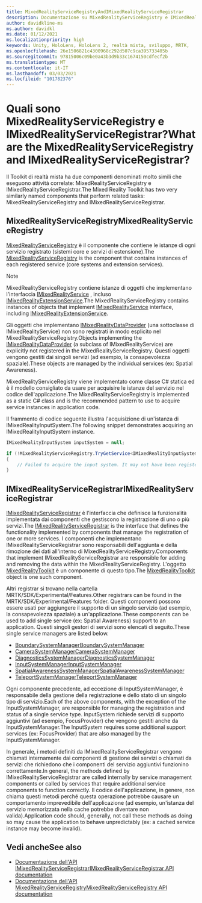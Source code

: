```yaml
---
title: MixedRealityServiceRegistryAndIMixedRealityServiceRegistrar
description: Documentazione su MixedRealityServiceRegistry e IMixedRealityServiceRegistrar
author: davidkline-ms
ms.author: davidkl
ms.date: 01/12/2021
ms.localizationpriority: high
keywords: Unity, HoloLens, HoloLens 2, realtà mista, sviluppo, MRTK,
ms.openlocfilehash: 26e1506821c4300968c292d507c9ca395733405b
ms.sourcegitcommit: 97815006c09be0a43b3d9b33c1674150cdfecf2b
ms.translationtype: MT
ms.contentlocale: it-IT
ms.lasthandoff: 03/03/2021
ms.locfileid: "101782376"
---
```

# <a name="what-are-the-mixedrealityserviceregistry-and-imixedrealityserviceregistrar"></a><span data-ttu-id="8efbb-104">Quali sono MixedRealityServiceRegistry e IMixedRealityServiceRegistrar?</span><span class="sxs-lookup"><span data-stu-id="8efbb-104">What are the MixedRealityServiceRegistry and IMixedRealityServiceRegistrar?</span></span>

<span data-ttu-id="8efbb-105">Il Toolkit di realtà mista ha due componenti denominati molto simili che eseguono attività correlate: MixedRealityServiceRegistry e IMixedRealityServiceRegistrar.</span><span class="sxs-lookup"><span data-stu-id="8efbb-105">The Mixed Reality Toolkit has two very similarly named components that perform related tasks: MixedRealityServiceRegistry and IMixedRealityServiceRegistrar.</span></span>

## <a name="mixedrealityserviceregistry"></a><span data-ttu-id="8efbb-106">MixedRealityServiceRegistry</span><span class="sxs-lookup"><span data-stu-id="8efbb-106">MixedRealityServiceRegistry</span></span>

<span data-ttu-id="8efbb-107">[MixedRealityServiceRegistry](xref:Microsoft.MixedReality.Toolkit.MixedRealityServiceRegistry) è il componente che contiene le istanze di ogni servizio registrato (sistemi core e servizi di estensione).</span><span class="sxs-lookup"><span data-stu-id="8efbb-107">The [MixedRealityServiceRegistry](xref:Microsoft.MixedReality.Toolkit.MixedRealityServiceRegistry) is the component that contains instances of each registered service (core systems and extension services).</span></span>

> [!NOTE]
> <span data-ttu-id="8efbb-108">MixedRealityServiceRegistry contiene istanze di oggetti che implementano l'interfaccia [IMixedRealityService](xref:Microsoft.MixedReality.Toolkit.IMixedRealityService) , incluso [IMixedRealityExtensionService](xref:Microsoft.MixedReality.Toolkit.IMixedRealityExtensionService).</span><span class="sxs-lookup"><span data-stu-id="8efbb-108">The MixedRealityServiceRegistry contains instances of objects that implement [IMixedRealityService](xref:Microsoft.MixedReality.Toolkit.IMixedRealityService) interface, including [IMixedRealityExtensionService](xref:Microsoft.MixedReality.Toolkit.IMixedRealityExtensionService).</span></span>
>
><span data-ttu-id="8efbb-109">Gli oggetti che implementano [IMixedRealityDataProvider](xref:Microsoft.MixedReality.Toolkit.IMixedRealityDataProvider) (una sottoclasse di IMixedRealityService) non sono registrati in modo esplicito nel MixedRealityServiceRegistry.</span><span class="sxs-lookup"><span data-stu-id="8efbb-109">Objects implementing the [IMixedRealityDataProvider](xref:Microsoft.MixedReality.Toolkit.IMixedRealityDataProvider) (a subclass of IMixedRealityService) are explicitly not registered in the MixedRealityServiceRegistry.</span></span> <span data-ttu-id="8efbb-110">Questi oggetti vengono gestiti dai singoli servizi (ad esempio, la consapevolezza spaziale).</span><span class="sxs-lookup"><span data-stu-id="8efbb-110">These objects are managed by the individual services (ex: Spatial Awareness).</span></span>

<span data-ttu-id="8efbb-111">MixedRealityServiceRegistry viene implementato come classe C# statica ed è il modello consigliato da usare per acquisire le istanze del servizio nel codice dell'applicazione.</span><span class="sxs-lookup"><span data-stu-id="8efbb-111">The MixedRealityServiceRegistry is implemented as a static C# class and is the recommended pattern to use to acquire service instances in application code.</span></span>

<span data-ttu-id="8efbb-112">Il frammento di codice seguente illustra l'acquisizione di un'istanza di IMixedRealityInputSystem.</span><span class="sxs-lookup"><span data-stu-id="8efbb-112">The following snippet demonstrates acquiring an IMixedRealityInputSystem instance.</span></span>

```c#
IMixedRealityInputSystem inputSystem = null;

if (!MixedRealityServiceRegistry.TryGetService<IMixedRealityInputSystem>(out inputSystem))
{
    // Failed to acquire the input system. It may not have been registered
}
```

## <a name="imixedrealityserviceregistrar"></a><span data-ttu-id="8efbb-113">IMixedRealityServiceRegistrar</span><span class="sxs-lookup"><span data-stu-id="8efbb-113">IMixedRealityServiceRegistrar</span></span>

<span data-ttu-id="8efbb-114">[IMixedRealityServiceRegistrar](xref:Microsoft.MixedReality.Toolkit.IMixedRealityServiceRegistrar) è l'interfaccia che definisce la funzionalità implementata dai componenti che gestiscono la registrazione di uno o più servizi.</span><span class="sxs-lookup"><span data-stu-id="8efbb-114">The [IMixedRealityServiceRegistrar](xref:Microsoft.MixedReality.Toolkit.IMixedRealityServiceRegistrar) is the interface that defines the functionality implemented by components that manage the registration of one or more services.</span></span> <span data-ttu-id="8efbb-115">I componenti che implementano IMixedRealityServiceRegistrar sono responsabili dell'aggiunta e della rimozione dei dati all'interno di MixedRealityServiceRegistry.</span><span class="sxs-lookup"><span data-stu-id="8efbb-115">Components that implement IMixedRealityServiceRegistrar are responsible for adding and removing the data within the MixedRealityServiceRegistry.</span></span> <span data-ttu-id="8efbb-116">L'oggetto [MixedRealityToolkit](xref:Microsoft.MixedReality.Toolkit.MixedRealityToolkit) è un componente di questo tipo.</span><span class="sxs-lookup"><span data-stu-id="8efbb-116">The [MixedRealityToolkit](xref:Microsoft.MixedReality.Toolkit.MixedRealityToolkit) object is one such component.</span></span>

<span data-ttu-id="8efbb-117">Altri registrar si trovano nella cartella MRTK/SDK/Experimental/Features.</span><span class="sxs-lookup"><span data-stu-id="8efbb-117">Other registrars can be found in the MRTK/SDK/Experimental/Features folder.</span></span> <span data-ttu-id="8efbb-118">Questi componenti possono essere usati per aggiungere il supporto di un singolo servizio (ad esempio, la consapevolezza spaziale) a un'applicazione.</span><span class="sxs-lookup"><span data-stu-id="8efbb-118">These components can be used to add single service (ex: Spatial Awareness) support to an application.</span></span> <span data-ttu-id="8efbb-119">Questi singoli gestori di servizi sono elencati di seguito.</span><span class="sxs-lookup"><span data-stu-id="8efbb-119">These single service managers are listed below.</span></span>

- [<span data-ttu-id="8efbb-120">BoundarySystemManager</span><span class="sxs-lookup"><span data-stu-id="8efbb-120">BoundarySystemManager</span></span>](xref:Microsoft.MixedReality.Toolkit.Experimental.Boundary.BoundarySystemManager)
- [<span data-ttu-id="8efbb-121">CameraSystemManager</span><span class="sxs-lookup"><span data-stu-id="8efbb-121">CameraSystemManager</span></span>](xref:Microsoft.MixedReality.Toolkit.Experimental.CameraSystem.CameraSystemManager)
- [<span data-ttu-id="8efbb-122">DiagnosticsSystemManager</span><span class="sxs-lookup"><span data-stu-id="8efbb-122">DiagnosticsSystemManager</span></span>](xref:Microsoft.MixedReality.Toolkit.Experimental.Diagnostics.DiagnosticsSystemManager)
- [<span data-ttu-id="8efbb-123">InputSystemManager</span><span class="sxs-lookup"><span data-stu-id="8efbb-123">InputSystemManager</span></span>](xref:Microsoft.MixedReality.Toolkit.Experimental.Input.InputSystemManager)
- [<span data-ttu-id="8efbb-124">SpatialAwarenessSystemManager</span><span class="sxs-lookup"><span data-stu-id="8efbb-124">SpatialAwarenessSystemManager</span></span>](xref:Microsoft.MixedReality.Toolkit.Experimental.SpatialAwareness.SpatialAwarenessSystemManager)
- [<span data-ttu-id="8efbb-125">TeleportSystemManager</span><span class="sxs-lookup"><span data-stu-id="8efbb-125">TeleportSystemManager</span></span>](xref:Microsoft.MixedReality.Toolkit.Experimental.Teleport.TeleportSystemManager)

<span data-ttu-id="8efbb-126">Ogni componente precedente, ad eccezione di InputSystemManager, è responsabile della gestione della registrazione e dello stato di un singolo tipo di servizio.</span><span class="sxs-lookup"><span data-stu-id="8efbb-126">Each of the above components, with the exception of the InputSystemManager, are responsible for managing the registration and status of a single service type.</span></span> <span data-ttu-id="8efbb-127">InputSystem richiede servizi di supporto aggiuntivi (ad esempio, FocusProvider) che vengono gestiti anche da InputSystemManager.</span><span class="sxs-lookup"><span data-stu-id="8efbb-127">The InputSystem requires some additional support services (ex: FocusProvider) that are also managed by the InputSystemManager.</span></span>

<span data-ttu-id="8efbb-128">In generale, i metodi definiti da IMixedRealityServiceRegistrar vengono chiamati internamente dai componenti di gestione dei servizi o chiamati da servizi che richiedono che i componenti del servizio aggiuntivi funzionino correttamente.</span><span class="sxs-lookup"><span data-stu-id="8efbb-128">In general, the methods defined by IMixedRealityServiceRegistrar are called internally by service management components or called by services that require additional service components to function correctly.</span></span> <span data-ttu-id="8efbb-129">Il codice dell'applicazione, in genere, non chiama questi metodi perché questa operazione potrebbe causare un comportamento imprevedibile dell'applicazione (ad esempio, un'istanza del servizio memorizzata nella cache potrebbe diventare non valida).</span><span class="sxs-lookup"><span data-stu-id="8efbb-129">Application code should, generally, not call these methods as doing so may cause the application to behave unpredictably (ex: a cached service instance may become invalid).</span></span>

## <a name="see-also"></a><span data-ttu-id="8efbb-130">Vedi anche</span><span class="sxs-lookup"><span data-stu-id="8efbb-130">See also</span></span>

- [<span data-ttu-id="8efbb-131">Documentazione dell'API IMixedRealityServiceRegistrar</span><span class="sxs-lookup"><span data-stu-id="8efbb-131">IMixedRealityServiceRegistrar API documentation</span></span>](xref:Microsoft.MixedReality.Toolkit.IMixedRealityServiceRegistrar)
- [<span data-ttu-id="8efbb-132">Documentazione dell'API MixedRealityServiceRegistry</span><span class="sxs-lookup"><span data-stu-id="8efbb-132">MixedRealityServiceRegistry API documentation</span></span>](xref:Microsoft.MixedReality.Toolkit.MixedRealityServiceRegistry)
